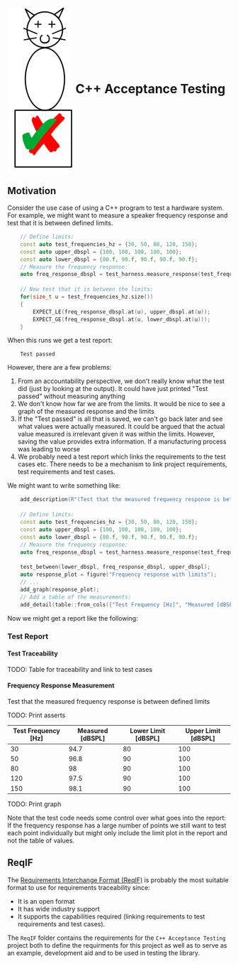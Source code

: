 # <img src="C++AcceptanceTesting.svg" style="vertical-align: middle"> C++ Acceptance Testing

## Motivation

Consider the use case of using a C++ program to test a hardware system. For example, we might want to measure a speaker frequency response and test that it is between defined limits.

```c++
    // Define limits:
    const auto test_frequencies_hz = {30, 50, 80, 120, 150};
    const auto upper_dbspl = {100, 100, 100, 100, 100};
    const auto lower_dbspl = {80.f, 90.f, 90.f, 90.f, 90.f};
    // Measure the frequency response:
    auto freq_response_dbspl = test_harness.measure_response(test_frequencies_hz);

    // Now test that it is between the limits:
    for(size_t u = test_frequencies_hz.size())
    {
        EXPECT_LE(freq_response_dbspl.at(u), upper_dbspl.at(u));
        EXPECT_GE(freq_response_dbspl.at(u, lower_dbspl.at(u)));
    }

```

When this runs we get a test report:
```
    Test passed
```

However, there are a few problems:
1. From an accountability perspective, we don't really know what the test did (just by looking at the output). It could have just printed "Test passed" without measuring anything
2. We don't know how far we are from the limits. It would be nice to see a graph of the measured response and the limits
3. If the "Test passed" is all that is saved, we can't go back later and see what values were actually measured. It could be argued that the actual value measured is irrelevant given it was within the limits. However, saving the value provides extra information. If a manufacturing process was leading to worse 
4. We probably need a test report which links the requirements to the test cases etc. There needs to be a mechanism to link project requirements, test requirements and test cases.


We might want to write something like:
```c++
    add_description(R"(Test that the measured frequency response is between defined limits)");

    // Define limits:
    const auto test_frequencies_hz = {30, 50, 80, 120, 150};
    const auto upper_dbspl = {100, 100, 100, 100, 100};
    const auto lower_dbspl = {80.f, 90.f, 90.f, 90.f, 90.f};
    // Measure the frequency response:
    auto freq_response_dbspl = test_harness.measure_response(test_frequencies_hz);

    test_between(lower_dbspl, freq_response_dbspl, upper_dbspl);
    auto response_plot = figure("Frequency response with limits");
    // ...
    add_graph(response_plot);
    // Add a table of the measurements:
    add_detail(table::from_cols({"Test Frequency [Hz]", "Measured [dBSPL]", "Lower Limit [dBSPL]", "Upper Limit [dBSPL]"}, {test_frequencies_hz, freq_response_dbspl, lower_dbspl, upper_dbspl}));
```

Now we might get a report like the following:

### Test Report

#### Test Traceability
TODO: Table for traceability and link to test cases

#### Frequency Response Measurement

Test that the measured frequency response is between defined limits

TODO: Print asserts

|Test Frequency [Hz] | Measured [dBSPL] |Lower Limit [dBSPL]| Upper Limit [dBSPL]|
|---|---|---|---|
| 30 | 94.7| 80 | 100 |
| 50 | 96.8| 90 | 100 |
| 80 |  98|  90 | 100 |
| 120 | 97.5| 90 | 100 |
| 150 | 98.1 | 90 | 100 |

TODO: Print graph

Note that the test code needs some control over what goes into the report: If the frequency response has a large number of points we still want to test each point individually but might only include the limit plot in the report and not the table of values.

## ReqIF
The [Requirements Interchange Format (ReqIF)](https://www.omg.org/reqif/) is probably the most suitable format to use for requirements traceability since:
- It is an open format
- It has wide industry support
- It supports the capabilities required (linking requirements to test requirements and test cases). 

The `ReqIF` folder contains the requirements for the `C++ Acceptance Testing` project both to define the requirments for this project as well as to serve as an example, development aid and to be used in testing the library.